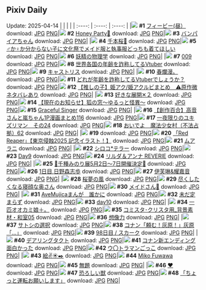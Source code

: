 ## Pixiv Daily
Update: 2025-04-14
|      |      |      |
| :----: | :----: | :----: |
|![](https://pixiv.microyu.workers.dev/c/240x480/img-master/img/2025/04/12/02/07/49/129206493_p0_master1200.jpg) **#1** [フィービー(昼）](https://www.pixiv.net/artworks/129206493) download: [JPG](https://pixiv.microyu.workers.dev/img-original/img/2025/04/12/02/07/49/129206493_p0.jpg) [PNG](https://pixiv.microyu.workers.dev/img-original/img/2025/04/12/02/07/49/129206493_p0.png)|![](https://pixiv.microyu.workers.dev/c/240x480/img-master/img/2025/04/12/15/08/41/129221183_p0_master1200.jpg) **#2** [Honey Party🍯](https://www.pixiv.net/artworks/129221183) download: [JPG](https://pixiv.microyu.workers.dev/img-original/img/2025/04/12/15/08/41/129221183_p0.jpg) [PNG](https://pixiv.microyu.workers.dev/img-original/img/2025/04/12/15/08/41/129221183_p0.png)|![](https://pixiv.microyu.workers.dev/c/240x480/img-master/img/2025/04/12/00/25/59/129203595_p0_master1200.jpg) **#3** [バンパイアちゃん](https://www.pixiv.net/artworks/129203595) download: [JPG](https://pixiv.microyu.workers.dev/img-original/img/2025/04/12/00/25/59/129203595_p0.jpg) [PNG](https://pixiv.microyu.workers.dev/img-original/img/2025/04/12/00/25/59/129203595_p0.png)|
|![](https://pixiv.microyu.workers.dev/c/240x480/img-master/img/2025/04/13/00/05/15/129240533_p0_master1200.jpg) **#4** [千本桜🌸](https://www.pixiv.net/artworks/129240533) download: [JPG](https://pixiv.microyu.workers.dev/img-original/img/2025/04/13/00/05/15/129240533_p0.jpg) [PNG](https://pixiv.microyu.workers.dev/img-original/img/2025/04/13/00/05/15/129240533_p0.png)|![](https://pixiv.microyu.workers.dev/c/240x480/img-master/img/2025/04/13/00/00/07/129239888_p0_master1200.jpg) **#5** [♂か♀か分からない子に文化祭でメイド服と執事服どっちも着てほしい](https://www.pixiv.net/artworks/129239888) download: [JPG](https://pixiv.microyu.workers.dev/img-original/img/2025/04/13/00/00/07/129239888_p0.jpg) [PNG](https://pixiv.microyu.workers.dev/img-original/img/2025/04/13/00/00/07/129239888_p0.png)|![](https://pixiv.microyu.workers.dev/c/240x480/img-master/img/2025/04/12/00/00/14/129202226_p0_master1200.jpg) **#6** [妖精の物理学](https://www.pixiv.net/artworks/129202226) download: [JPG](https://pixiv.microyu.workers.dev/img-original/img/2025/04/12/00/00/14/129202226_p0.jpg) [PNG](https://pixiv.microyu.workers.dev/img-original/img/2025/04/12/00/00/14/129202226_p0.png)|
|![](https://pixiv.microyu.workers.dev/c/240x480/img-master/img/2025/04/12/00/00/14/129202232_p0_master1200.jpg) **#7** [009](https://www.pixiv.net/artworks/129202232) download: [JPG](https://pixiv.microyu.workers.dev/img-original/img/2025/04/12/00/00/14/129202232_p0.jpg) [PNG](https://pixiv.microyu.workers.dev/img-original/img/2025/04/12/00/00/14/129202232_p0.png)|![](https://pixiv.microyu.workers.dev/c/240x480/img-master/img/2025/04/12/21/10/13/129232821_p0_master1200.jpg) **#8** [世界各国の年齢を詐称してるVtuber](https://www.pixiv.net/artworks/129232821) download: [JPG](https://pixiv.microyu.workers.dev/img-original/img/2025/04/12/21/10/13/129232821_p0.jpg) [PNG](https://pixiv.microyu.workers.dev/img-original/img/2025/04/12/21/10/13/129232821_p0.png)|![](https://pixiv.microyu.workers.dev/c/240x480/img-master/img/2025/04/12/00/00/22/129202293_p0_master1200.jpg) **#9** [キャストリス](https://www.pixiv.net/artworks/129202293) download: [JPG](https://pixiv.microyu.workers.dev/img-original/img/2025/04/12/00/00/22/129202293_p0.jpg) [PNG](https://pixiv.microyu.workers.dev/img-original/img/2025/04/12/00/00/22/129202293_p0.png)|
|![](https://pixiv.microyu.workers.dev/c/240x480/img-master/img/2025/04/13/12/33/15/129256466_p0_master1200.jpg) **#10** [春爛漫。](https://www.pixiv.net/artworks/129256466) download: [JPG](https://pixiv.microyu.workers.dev/img-original/img/2025/04/13/12/33/15/129256466_p0.jpg) [PNG](https://pixiv.microyu.workers.dev/img-original/img/2025/04/13/12/33/15/129256466_p0.png)|![](https://pixiv.microyu.workers.dev/c/240x480/img-master/img/2025/04/13/21/05/42/129274252_p0_master1200.jpg) **#11** [どれが年齢を詐称してるVtuberでしょうか？](https://www.pixiv.net/artworks/129274252) download: [JPG](https://pixiv.microyu.workers.dev/img-original/img/2025/04/13/21/05/42/129274252_p0.jpg) [PNG](https://pixiv.microyu.workers.dev/img-original/img/2025/04/13/21/05/42/129274252_p0.png)|![](https://pixiv.microyu.workers.dev/c/240x480/img-master/img/2025/04/12/20/01/02/129230070_p0_master1200.jpg) **#12** [【推しの子】姫アク/姫アクルビまとめ　⚠️原作微ネタバレあり](https://www.pixiv.net/artworks/129230070) download: [JPG](https://pixiv.microyu.workers.dev/img-original/img/2025/04/12/20/01/02/129230070_p0.jpg) [PNG](https://pixiv.microyu.workers.dev/img-original/img/2025/04/12/20/01/02/129230070_p0.png)|
|![](https://pixiv.microyu.workers.dev/c/240x480/img-master/img/2025/04/13/14/10/42/129259323_p0_master1200.jpg) **#13** [好きな展開✕２](https://www.pixiv.net/artworks/129259323) download: [JPG](https://pixiv.microyu.workers.dev/img-original/img/2025/04/13/14/10/42/129259323_p0.jpg) [PNG](https://pixiv.microyu.workers.dev/img-original/img/2025/04/13/14/10/42/129259323_p0.png)|![](https://pixiv.microyu.workers.dev/c/240x480/img-master/img/2025/04/12/10/31/29/129214686_p0_master1200.jpg) **#14** [【現在のお知らせ】狐の窓～ゆるっと怪異～](https://www.pixiv.net/artworks/129214686) download: [JPG](https://pixiv.microyu.workers.dev/img-original/img/2025/04/12/10/31/29/129214686_p0.jpg) [PNG](https://pixiv.microyu.workers.dev/img-original/img/2025/04/12/10/31/29/129214686_p0.png)|![](https://pixiv.microyu.workers.dev/c/240x480/img-master/img/2025/04/13/01/03/14/129242865_p0_master1200.jpg) **#15** [Graceful Singer](https://www.pixiv.net/artworks/129242865) download: [JPG](https://pixiv.microyu.workers.dev/img-original/img/2025/04/13/01/03/14/129242865_p0.jpg) [PNG](https://pixiv.microyu.workers.dev/img-original/img/2025/04/13/01/03/14/129242865_p0.png)|
|![](https://pixiv.microyu.workers.dev/c/240x480/img-master/img/2025/04/12/00/00/56/129202451_p0_master1200.jpg) **#16** [【創作百合】高音さんと嵐ちゃん1P漫画まとめ116](https://www.pixiv.net/artworks/129202451) download: [JPG](https://pixiv.microyu.workers.dev/img-original/img/2025/04/12/00/00/56/129202451_p0.jpg) [PNG](https://pixiv.microyu.workers.dev/img-original/img/2025/04/12/00/00/56/129202451_p0.png)|![](https://pixiv.microyu.workers.dev/c/240x480/img-master/img/2025/04/12/18/14/50/129226411_p0_master1200.jpg) **#17** [一夜限りのユキズリマン　その24](https://www.pixiv.net/artworks/129226411) download: [JPG](https://pixiv.microyu.workers.dev/img-original/img/2025/04/12/18/14/50/129226411_p0.jpg) [PNG](https://pixiv.microyu.workers.dev/img-original/img/2025/04/12/18/14/50/129226411_p0.png)|![](https://pixiv.microyu.workers.dev/c/240x480/img-master/img/2025/04/13/19/11/59/129269391_p0_master1200.jpg) **#18** [おいでよ　魔法少女村（不法占拠）62](https://www.pixiv.net/artworks/129269391) download: [JPG](https://pixiv.microyu.workers.dev/img-original/img/2025/04/13/19/11/59/129269391_p0.jpg) [PNG](https://pixiv.microyu.workers.dev/img-original/img/2025/04/13/19/11/59/129269391_p0.png)|
|![](https://s.pximg.net/common/images/limit_unviewable_s.png) **#19** [](https://www.pixiv.net/artworks/129202188) download: [JPG](https://s.pximg.net/common/images/limit_unviewable_s.png) [PNG](https://s.pximg.net/common/images/limit_unviewable_s.png)|![](https://pixiv.microyu.workers.dev/c/240x480/img-master/img/2025/04/12/23/22/40/129238308_p0_master1200.jpg) **#20** [「Red Reaper」【東京侵蝕2025 記念イラスト！】](https://www.pixiv.net/artworks/129238308) download: [JPG](https://pixiv.microyu.workers.dev/img-original/img/2025/04/12/23/22/40/129238308_p0.jpg) [PNG](https://pixiv.microyu.workers.dev/img-original/img/2025/04/12/23/22/40/129238308_p0.png)|![](https://pixiv.microyu.workers.dev/c/240x480/img-master/img/2025/04/12/00/43/43/129204248_p0_master1200.jpg) **#21** [ムアラニ](https://www.pixiv.net/artworks/129204248) download: [JPG](https://pixiv.microyu.workers.dev/img-original/img/2025/04/12/00/43/43/129204248_p0.jpg) [PNG](https://pixiv.microyu.workers.dev/img-original/img/2025/04/12/00/43/43/129204248_p0.png)|
|![](https://pixiv.microyu.workers.dev/c/240x480/img-master/img/2025/04/12/00/00/11/129202202_p0_master1200.jpg) **#22** [シロコ*テラー](https://www.pixiv.net/artworks/129202202) download: [JPG](https://pixiv.microyu.workers.dev/img-original/img/2025/04/12/00/00/11/129202202_p0.jpg) [PNG](https://pixiv.microyu.workers.dev/img-original/img/2025/04/12/00/00/11/129202202_p0.png)|![](https://pixiv.microyu.workers.dev/c/240x480/img-master/img/2025/04/13/00/50/21/129242371_p0_master1200.jpg) **#23** [Day9](https://www.pixiv.net/artworks/129242371) download: [JPG](https://pixiv.microyu.workers.dev/img-original/img/2025/04/13/00/50/21/129242371_p0.jpg) [PNG](https://pixiv.microyu.workers.dev/img-original/img/2025/04/13/00/50/21/129242371_p0.png)|![](https://pixiv.microyu.workers.dev/c/240x480/img-master/img/2025/04/13/03/51/14/129246613_p0_master1200.jpg) **#24** [リルダ＆アンナ REVERIE](https://www.pixiv.net/artworks/129246613) download: [JPG](https://pixiv.microyu.workers.dev/img-original/img/2025/04/13/03/51/14/129246613_p0.jpg) [PNG](https://pixiv.microyu.workers.dev/img-original/img/2025/04/13/03/51/14/129246613_p0.png)|
|![](https://pixiv.microyu.workers.dev/c/240x480/img-master/img/2025/04/13/00/08/58/129240709_p0_master1200.jpg) **#25** [🩵千種みのり展5月2日～7日開催決定🩵](https://www.pixiv.net/artworks/129240709) download: [JPG](https://pixiv.microyu.workers.dev/img-original/img/2025/04/13/00/08/58/129240709_p0.jpg) [PNG](https://pixiv.microyu.workers.dev/img-original/img/2025/04/13/00/08/58/129240709_p0.png)|![](https://pixiv.microyu.workers.dev/c/240x480/img-master/img/2025/04/12/02/05/49/129206446_p0_master1200.jpg) **#26** [1日目,日野森志歩](https://www.pixiv.net/artworks/129206446) download: [JPG](https://pixiv.microyu.workers.dev/img-original/img/2025/04/12/02/05/49/129206446_p0.jpg) [PNG](https://pixiv.microyu.workers.dev/img-original/img/2025/04/12/02/05/49/129206446_p0.png)|![](https://pixiv.microyu.workers.dev/c/240x480/img-master/img/2025/04/12/00/41/57/129204201_p0_master1200.jpg) **#27** [伊芙琳&耀嘉音](https://www.pixiv.net/artworks/129204201) download: [JPG](https://pixiv.microyu.workers.dev/img-original/img/2025/04/12/00/41/57/129204201_p0.jpg) [PNG](https://pixiv.microyu.workers.dev/img-original/img/2025/04/12/00/41/57/129204201_p0.png)|
|![](https://pixiv.microyu.workers.dev/c/240x480/img-master/img/2025/04/13/00/00/21/129240014_p0_master1200.jpg) **#28** [桜夢の風](https://www.pixiv.net/artworks/129240014) download: [JPG](https://pixiv.microyu.workers.dev/img-original/img/2025/04/13/00/00/21/129240014_p0.jpg) [PNG](https://pixiv.microyu.workers.dev/img-original/img/2025/04/13/00/00/21/129240014_p0.png)|![](https://pixiv.microyu.workers.dev/c/240x480/img-master/img/2025/04/12/00/01/52/129202593_p0_master1200.jpg) **#29** [尽くしたくなる寝顔な奥さん](https://www.pixiv.net/artworks/129202593) download: [JPG](https://pixiv.microyu.workers.dev/img-original/img/2025/04/12/00/01/52/129202593_p0.jpg) [PNG](https://pixiv.microyu.workers.dev/img-original/img/2025/04/12/00/01/52/129202593_p0.png)|![](https://pixiv.microyu.workers.dev/c/240x480/img-master/img/2025/04/12/00/30/30/129203816_p0_master1200.jpg) **#30** [メイドさん💖](https://www.pixiv.net/artworks/129203816) download: [JPG](https://pixiv.microyu.workers.dev/img-original/img/2025/04/12/00/30/30/129203816_p0.jpg) [PNG](https://pixiv.microyu.workers.dev/img-original/img/2025/04/12/00/30/30/129203816_p0.png)|
|![](https://pixiv.microyu.workers.dev/c/240x480/img-master/img/2025/04/12/17/07/05/129224257_p0_master1200.jpg) **#31** [AveMujicaまんが　誰かに](https://www.pixiv.net/artworks/129224257) download: [JPG](https://pixiv.microyu.workers.dev/img-original/img/2025/04/12/17/07/05/129224257_p0.jpg) [PNG](https://pixiv.microyu.workers.dev/img-original/img/2025/04/12/17/07/05/129224257_p0.png)|![](https://pixiv.microyu.workers.dev/c/240x480/img-master/img/2025/04/12/00/00/13/129202220_p0_master1200.jpg) **#32** [未だ定まらず](https://www.pixiv.net/artworks/129202220) download: [JPG](https://pixiv.microyu.workers.dev/img-original/img/2025/04/12/00/00/13/129202220_p0.jpg) [PNG](https://pixiv.microyu.workers.dev/img-original/img/2025/04/12/00/00/13/129202220_p0.png)|![](https://pixiv.microyu.workers.dev/c/240x480/img-master/img/2025/04/13/00/51/22/129242411_p0_master1200.jpg) **#33** [day10](https://www.pixiv.net/artworks/129242411) download: [JPG](https://pixiv.microyu.workers.dev/img-original/img/2025/04/13/00/51/22/129242411_p0.jpg) [PNG](https://pixiv.microyu.workers.dev/img-original/img/2025/04/13/00/51/22/129242411_p0.png)|
|![](https://pixiv.microyu.workers.dev/c/240x480/img-master/img/2025/04/13/14/06/11/129259240_p0_master1200.jpg) **#34** [一匹オオカミ娘＋。](https://www.pixiv.net/artworks/129259240) download: [JPG](https://pixiv.microyu.workers.dev/img-original/img/2025/04/13/14/06/11/129259240_p0.jpg) [PNG](https://pixiv.microyu.workers.dev/img-original/img/2025/04/13/14/06/11/129259240_p0.png)|![](https://pixiv.microyu.workers.dev/c/240x480/img-master/img/2025/04/13/06/00/10/129248284_p0_master1200.jpg) **#35** [コミスタ･クリスタ用_背景素材・和室05](https://www.pixiv.net/artworks/129248284) download: [JPG](https://pixiv.microyu.workers.dev/img-original/img/2025/04/13/06/00/10/129248284_p0.jpg) [PNG](https://pixiv.microyu.workers.dev/img-original/img/2025/04/13/06/00/10/129248284_p0.png)|![](https://pixiv.microyu.workers.dev/c/240x480/img-master/img/2025/04/12/18/38/00/129227121_p0_master1200.jpg) **#36** [想像力](https://www.pixiv.net/artworks/129227121) download: [JPG](https://pixiv.microyu.workers.dev/img-original/img/2025/04/12/18/38/00/129227121_p0.jpg) [PNG](https://pixiv.microyu.workers.dev/img-original/img/2025/04/12/18/38/00/129227121_p0.png)|
|![](https://pixiv.microyu.workers.dev/c/240x480/img-master/img/2025/04/13/14/49/11/129210787_p0_master1200.jpg) **#37** [サトシの選択](https://www.pixiv.net/artworks/129210787) download: [JPG](https://pixiv.microyu.workers.dev/img-original/img/2025/04/13/14/49/11/129210787_p0.jpg) [PNG](https://pixiv.microyu.workers.dev/img-original/img/2025/04/13/14/49/11/129210787_p0.png)|![](https://pixiv.microyu.workers.dev/c/240x480/img-master/img/2025/04/12/14/12/58/129219893_p0_master1200.jpg) **#38** [コナン「頼む！灰原！」灰原「…」](https://www.pixiv.net/artworks/129219893) download: [JPG](https://pixiv.microyu.workers.dev/img-original/img/2025/04/12/14/12/58/129219893_p0.jpg) [PNG](https://pixiv.microyu.workers.dev/img-original/img/2025/04/12/14/12/58/129219893_p0.png)|![](https://pixiv.microyu.workers.dev/c/240x480/img-master/img/2025/04/12/23/56/49/129239700_p0_master1200.jpg) **#39** [98日目 / スカーク](https://www.pixiv.net/artworks/129239700) download: [JPG](https://pixiv.microyu.workers.dev/img-original/img/2025/04/12/23/56/49/129239700_p0.jpg) [PNG](https://pixiv.microyu.workers.dev/img-original/img/2025/04/12/23/56/49/129239700_p0.png)|
|![](https://pixiv.microyu.workers.dev/c/240x480/img-master/img/2025/04/12/18/40/39/129227204_p0_master1200.jpg) **#40** [デアリングタクト](https://www.pixiv.net/artworks/129227204) download: [JPG](https://pixiv.microyu.workers.dev/img-original/img/2025/04/12/18/40/39/129227204_p0.jpg) [PNG](https://pixiv.microyu.workers.dev/img-original/img/2025/04/12/18/40/39/129227204_p0.png)|![](https://pixiv.microyu.workers.dev/c/240x480/img-master/img/2025/04/13/16/36/21/129263680_p0_master1200.jpg) **#41** [コナン新エンディング面白かった](https://www.pixiv.net/artworks/129263680) download: [JPG](https://pixiv.microyu.workers.dev/img-original/img/2025/04/13/16/36/21/129263680_p0.jpg) [PNG](https://pixiv.microyu.workers.dev/img-original/img/2025/04/13/16/36/21/129263680_p0.png)|![](https://pixiv.microyu.workers.dev/c/240x480/img-master/img/2025/04/13/00/00/25/129240046_p0_master1200.jpg) **#42** [ウ〇トラマンごっこ](https://www.pixiv.net/artworks/129240046) download: [JPG](https://pixiv.microyu.workers.dev/img-original/img/2025/04/13/00/00/25/129240046_p0.jpg) [PNG](https://pixiv.microyu.workers.dev/img-original/img/2025/04/13/00/00/25/129240046_p0.png)|
|![](https://pixiv.microyu.workers.dev/c/240x480/img-master/img/2025/04/13/20/03/12/129271519_p0_master1200.jpg) **#43** [絵✌️☀️✒️](https://www.pixiv.net/artworks/129271519) download: [JPG](https://pixiv.microyu.workers.dev/img-original/img/2025/04/13/20/03/12/129271519_p0.jpg) [PNG](https://pixiv.microyu.workers.dev/img-original/img/2025/04/13/20/03/12/129271519_p0.png)|![](https://pixiv.microyu.workers.dev/c/240x480/img-master/img/2025/04/12/05/48/02/129209717_p0_master1200.jpg) **#44** [Miko Fuwawa](https://www.pixiv.net/artworks/129209717) download: [JPG](https://pixiv.microyu.workers.dev/img-original/img/2025/04/12/05/48/02/129209717_p0.jpg) [PNG](https://pixiv.microyu.workers.dev/img-original/img/2025/04/12/05/48/02/129209717_p0.png)|![](https://pixiv.microyu.workers.dev/c/240x480/img-master/img/2025/04/13/11/38/03/129254801_p0_master1200.jpg) **#45** [無題](https://www.pixiv.net/artworks/129254801) download: [JPG](https://pixiv.microyu.workers.dev/img-original/img/2025/04/13/11/38/03/129254801_p0.jpg) [PNG](https://pixiv.microyu.workers.dev/img-original/img/2025/04/13/11/38/03/129254801_p0.png)|
|![](https://pixiv.microyu.workers.dev/c/240x480/img-master/img/2025/04/12/00/00/17/129202259_p0_master1200.jpg) **#46** [❤](https://www.pixiv.net/artworks/129202259) download: [JPG](https://pixiv.microyu.workers.dev/img-original/img/2025/04/12/00/00/17/129202259_p0.jpg) [PNG](https://pixiv.microyu.workers.dev/img-original/img/2025/04/12/00/00/17/129202259_p0.png)|![](https://pixiv.microyu.workers.dev/c/240x480/img-master/img/2025/04/12/08/20/38/129212112_p0_master1200.jpg) **#47** [恐ろしい獣](https://www.pixiv.net/artworks/129212112) download: [JPG](https://pixiv.microyu.workers.dev/img-original/img/2025/04/12/08/20/38/129212112_p0.jpg) [PNG](https://pixiv.microyu.workers.dev/img-original/img/2025/04/12/08/20/38/129212112_p0.png)|![](https://pixiv.microyu.workers.dev/c/240x480/img-master/img/2025/04/12/17/33/11/129224986_p0_master1200.jpg) **#48** [「ちょっと運転お願いします」](https://www.pixiv.net/artworks/129224986) download: [JPG](https://pixiv.microyu.workers.dev/img-original/img/2025/04/12/17/33/11/129224986_p0.jpg) [PNG](https://pixiv.microyu.workers.dev/img-original/img/2025/04/12/17/33/11/129224986_p0.png)|
